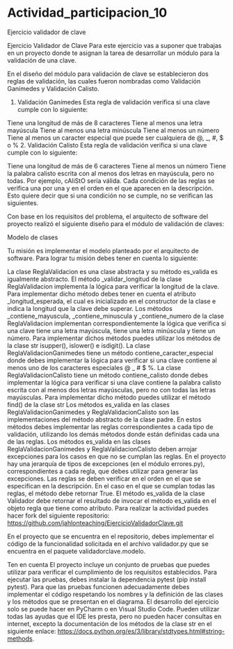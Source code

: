 # Actividad_participacion_10
 Ejercicio validador de clave

Ejercicio Validador de Clave
Para este ejercicio vas a suponer que trabajas en un proyecto donde te asignan la tarea de desarrollar un módulo para la validación de una clave.

En el diseño del módulo para validación de clave se establecieron dos reglas de validación, las cuales fueron nombradas como Validación Ganímedes y Validación Calisto.

1. Validación Ganímedes
Esta regla de validación verifica si una clave cumple con lo siguiente:

Tiene una longitud de más de 8 caracteres
Tiene al menos una letra mayúscula
Tiene al menos una letra minúscula
Tiene al menos un número
Tiene al menos un caracter especial que puede ser cualquiera de @, _, #, $ o %
2. Validación Calisto
Esta regla de validación verifica si una clave cumple con lo siguiente:

Tiene una longitud de más de 6 caracteres
Tiene al menos un número
Tiene la palabra calisto escrita con al menos dos letras en mayúscula, pero no todas. Por ejemplo, cAliStO sería válida.
Cada condición de las reglas se verifica una por una y en el orden en el que aparecen en la descripción. Esto quiere decir que si una condición no se cumple, no se verifican las siguientes.

Con base en los requisitos del problema, el arquitecto de software del proyecto realizó el siguiente diseño para el módulo de validación de claves:

Modelo de clases

Tu misión es implementar el modelo planteado por el arquitecto de software. Para lograr tu misión debes tener en cuenta lo siguiente:

La clase ReglaValidacion es una clase abstracta y su método es_valida es igualmente abstracto.
El método _validar_longitud de la clase ReglaValidacion implementa la lógica para verificar la longitud de la clave. Para implementar dicho método debes tener en cuenta el atributo _longitud_esperada, el cual es inicializado en el constructor de la clase e indica la longitud que la clave debe superar.
Los métodos _contiene_mayuscula, _contiene_minuscula y _contiene_numero de la clase ReglaValidacion implementan correspondientemente la lógica que verifica si una clave tiene una letra mayúscula, tiene una letra minúscula y tiene un número. Para implementar dichos métodos puedes utilizar los métodos de la clase str isupper(), islower() e isdigit().
La clase ReglaValidacionGanimedes tiene un método contiene_caracter_especial donde debes implementar la lógica para verificar si una clave contiene al menos uno de los caracteres especiales @ _ # $ %.
La clase ReglaValidacionCalisto tiene un método contiene_calisto donde debes implementar la lógica para verificar si una clave contiene la palabra calisto escrita con al menos dos letras mayúsculas, pero no con todas las letras mayúsculas. Para implementar dicho método puedes utilizar el método find() de la clase str
Los métodos es_valida en las clases ReglaValidacionGanimedes y ReglaValidacionCalisto son las implementaciones del método abstracto de la clase padre. En estos métodos debes implementar las reglas correspondientes a cada tipo de validación, utilizando los demás métodos donde están definidas cada una de las reglas.
Los métodos es_valida en las clases ReglaValidacionGanimedes y ReglaValidacionCalisto deben arrojar excepciones para los casos en que no se cumplan las reglas. En el proyecto hay una jerarquía de tipos de excepciones (en el módulo errores.py), correspondientes a cada regla, que debes utilizar para generar las excepciones. Las reglas se deben verificar en el orden en el que se especifican en la descripción. En el caso en el que se cumplan todas las reglas, el método debe retornar True.
El método es_valida de la clase Validador debe retornar el resultado de invocar el método es_valida en el objeto regla que tiene como atributo.
Para realizar la actividad puedes hacer fork del siguiente repositorio: https://github.com/jahlonteaching/EjercicioValidadorClave.git

En el proyecto que se encuentra en el repositorio, debes implementar el código de la funcionalidad solicitada en el archivo validador.py que se encuentra en el paquete validadorclave.modelo.

Ten en cuenta
El proyecto incluye un conjunto de pruebas que puedes utilizar para verificar el cumplimiento de los requisitos establecidos. Para ejecutar las pruebas, debes instalar la dependencia pytest (pip install pytest).
Para que las pruebas funcionen adecuadamente debes implementar el código respetando los nombres y la definición de las clases y los métodos que se presentan en el diagrama.
El desarrollo del ejercicio solo se puede hacer en PyCharm o en Visual Studio Code. Pueden utilizar todas las ayudas que el IDE les presta, pero no pueden hacer consultas en internet, excepto la documentación de los métodos de la clase str en el siguiente enlace: https://docs.python.org/es/3/library/stdtypes.html#string-methods. 